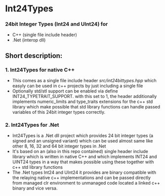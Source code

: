 # Int24Types
### 24bit Integer Types  (Int24 and UInt24) for 
- C++ (single file include header) 
- .Net (interop dll)

## Short description:

### 1. Int24Types for native C++ 

- This comes as a single file include header *src/int24bittypes.hpp* which easyly can be used in c++ projects by just including a single file 
- Optionally std/stl support can be enabled via define INT24_TYPETRAIT_SUPPORT. with this set to 1, the header additionally implements numeric_limits and type_traits extensions for the c++ std library which make possible that std library functions can handle passed variables of this 24bit integer types correctly.

### 2. Int24Types for .Net

- Int24Types is a .Net dll project which provides 24 bit integer types (a signed and an unsigned variant) which can be used almost same like other 8, 16, 32 and 64 bit integer types in .Net
- It's based on an (also in this repo contained) single header include library which is written in native C++ and which implements INT24 and UINT24 types in a way that makes possible using these together with c++ std library functions 
- The .Net types Int24 and UInt24 it provides are binary compatible with the relaying native c++ implementations and can be passed directly from managed clr environment to unmanaged code located a linked c++ binary and vice versa.   
 
